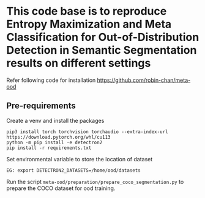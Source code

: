 
# This code base is to reproduce Entropy Maximization and Meta Classification for Out-of-Distribution Detection in Semantic Segmentation  results on different settings
 Refer following code for installation https://github.com/robin-chan/meta-ood

## Pre-requirements
Create a venv and install the packages
```
pip3 install torch torchvision torchaudio --extra-index-url https://download.pytorch.org/whl/cu113
python -m pip install -e detectron2
pip install -r requirements.txt
```
Set environmental variable to store the location of dataset
```
EG: export DETECTRON2_DATASETS=/home/ood/datasets
```
Run the script ```meta-ood/preparation/prepare_coco_segmentation.py``` to prepare the COCO dataset for ood training.
